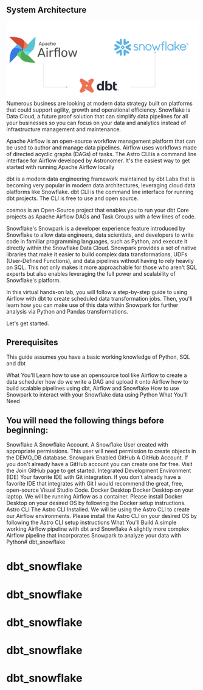 
## System Architecture
![system_architecture.png](assets%2Farchitecture.png)
Numerous business are looking at modern data strategy built on platforms that could support agility, growth and operational efficiency. Snowflake is Data Cloud, a future proof solution that can simplify data pipelines for all your businesses so you can focus on your data and analytics instead of infrastructure management and maintenance.

Apache Airflow is an open-source workflow management platform that can be used to author and manage data pipelines. Airflow uses workflows made of directed acyclic graphs (DAGs) of tasks. The Astro CLI is a command line interface for Airflow developed by Astronomer. It's the easiest way to get started with running Apache Airflow locally

dbt is a modern data engineering framework maintained by dbt Labs that is becoming very popular in modern data architectures, leveraging cloud data platforms like Snowflake. dbt CLI is the command line interface for running dbt projects. The CLI is free to use and open source.

cosmos is an Open-Source project that enables you to run your dbt Core projects as Apache Airflow DAGs and Task Groups with a few lines of code.

Snowflake's Snowpark is a developer experience feature introduced by Snowflake to allow data engineers, data scientists, and developers to write code in familiar programming languages, such as Python, and execute it directly within the Snowflake Data Cloud. Snowpark provides a set of native libraries that make it easier to build complex data transformations, UDFs (User-Defined Functions), and data pipelines without having to rely heavily on SQL. This not only makes it more approachable for those who aren't SQL experts but also enables leveraging the full power and scalability of Snowflake's platform.

In this virtual hands-on lab, you will follow a step-by-step guide to using Airflow with dbt to create scheduled data transformation jobs. Then, you'll learn how you can make use of this data within Snowpark for further analysis via Python and Pandas transformations.

Let's get started.

## **Prerequisites**

This guide assumes you have a basic working knowledge of Python, SQL and dbt

What You'll Learn
how to use an opensource tool like Airflow to create a data scheduler
how do we write a DAG and upload it onto Airflow
how to build scalable pipelines using dbt, Airflow and Snowflake
How to use Snowpark to interact with your Snowflake data using Python
What You'll Need

## **You will need the following things before beginning:**

Snowflake
A Snowflake Account.
A Snowflake User created with appropriate permissions. This user will need permission to create objects in the DEMO_DB database.
Snowpark Enabled
GitHub
A GitHub Account. If you don't already have a GitHub account you can create one for free. Visit the Join GitHub page to get started.
Integrated Development Environment (IDE)
Your favorite IDE with Git integration. If you don't already have a favorite IDE that integrates with Git I would recommend the great, free, open-source Visual Studio Code.
Docker Desktop
Docker Desktop on your laptop. We will be running Airflow as a container. Please install Docker Desktop on your desired OS by following the Docker setup instructions.
Astro CLI
The Astro CLI Installed. We will be using the Astro CLI to create our Airflow environments. Please install the Astro CLI on your desired OS by following the Astro CLI setup instructions
What You'll Build
A simple working Airflow pipeline with dbt and Snowflake
A slightly more complex Airflow pipeline that incorporates Snowpark to analyze your data with Python# dbt_snowflake
# dbt_snowflake
# dbt_snowflake
# dbt_snowflake
# dbt_snowflake
# dbt_snowflake
